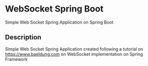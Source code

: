 # WebSocket Spring Boot
 Simple Web Socket Spring Application on Spring Boot
## Description
Simple Web Socket Spring Application created following a tutorial on https://www.baeldung.com on WebSocket implementation on Spring Framework
